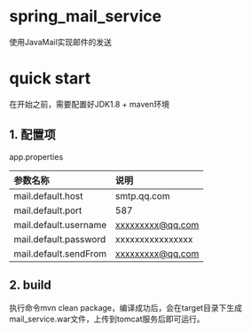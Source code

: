 # spring_mail_service
使用JavaMail实现邮件的发送

# quick start
在开始之前，需要配置好JDK1.8 + maven环境

## 1. 配置项
app.properties

|参数名称|说明|
|:-|:-|
|mail.default.host|smtp.qq.com|
|mail.default.port|587|
|mail.default.username|xxxxxxxxx@qq.com|
|mail.default.password|xxxxxxxxxxxxxxxx|
|mail.default.sendFrom|xxxxxxxxx@qq.com|


## 2. build
执行命令mvn clean package，编译成功后，会在target目录下生成mail_service.war文件，上传到tomcat服务后即可运行。


